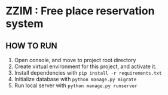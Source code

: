 # ZZIM : Free place reservation system

## HOW TO RUN
1. Open console, and move to project root directory
2. Create virtual environment for this project, and activate it.
3. Install dependencies with ```pip install -r requirements.txt```
4. Initialize database with ```python manage.py migrate```
5. Run local server with ```python manage.py runserver```